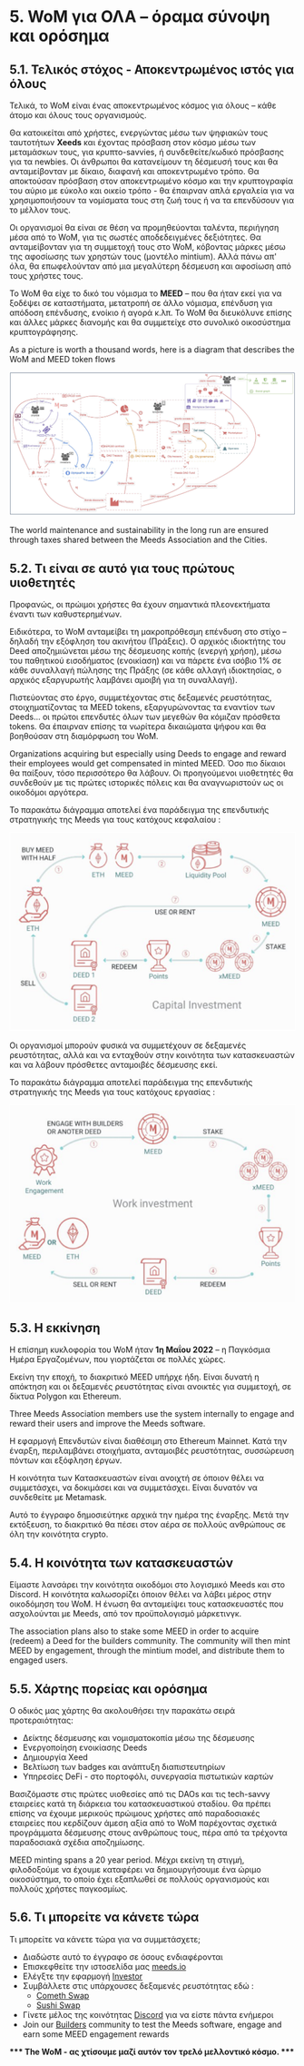 # 5. WoM για ΟΛΑ – όραμα σύνοψη και ορόσημα

## 5.1. Τελικός στόχος - Αποκεντρωμένος ιστός για όλους

Τελικά, το WoM είναι ένας αποκεντρωμένος κόσμος για όλους – κάθε άτομο και όλους τους οργανισμούς.

Θα κατοικείται από χρήστες, ενεργώντας μέσω των ψηφιακών τους ταυτοτήτων **Xeeds** και έχοντας πρόσβαση στον κόσμο μέσω των μεταμάσκων τους, για κρυπτο-savvies, ή συνδεθείτε/κωδικό πρόσβασης για τα newbies. Οι άνθρωποι θα κατανείμουν τη δέσμευσή τους και θα ανταμείβονταν με δίκαιο, διαφανή και αποκεντρωμένο τρόπο. Θα αποκτούσαν πρόσβαση στον αποκεντρωμένο κόσμο και την κρυπτογραφία του αύριο με εύκολο και οικείο τρόπο - θα έπαιρναν απλά εργαλεία για να χρησιμοποιήσουν τα νομίσματα τους στη ζωή τους ή να τα επενδύσουν για το μέλλον τους.

Οι οργανισμοί θα είναι σε θέση να προμηθεύονται ταλέντα, περιήγηση μέσα από το WoM, για τις σωστές αποδεδειγμένες δεξιότητες. Θα ανταμείβονταν για τη συμμετοχή τους στο WoM, κόβοντας μάρκες μέσω της αφοσίωσης των χρηστών τους (μοντέλο mintium). Αλλά πάνω απ' όλα, θα επωφελούνταν από μια μεγαλύτερη δέσμευση και αφοσίωση από τους χρήστες τους.

Το WoM θα είχε το δικό του νόμισμα το **MEED** – που θα ήταν εκεί για να ξοδέψει σε καταστήματα, μετατροπή σε άλλο νόμισμα, επένδυση για απόδοση επένδυσης, ενοίκιο ή αγορά κ.λπ. Το WoM θα διευκόλυνε επίσης και άλλες μάρκες διανομής και θα συμμετείχε στο συνολικό οικοσύστημα κρυπτογράφησης.

As a picture is worth a thousand words, here is a diagram that describes the WoM and MEED token flows

![Ροές WoM και Meeds](en/img/wom-flows.png)

The world maintenance and sustainability in the long run are ensured through taxes shared between the Meeds Association and the Cities.

## 5.2. Τι είναι σε αυτό για τους πρώτους υιοθετητές

Προφανώς, οι πρώιμοι χρήστες θα έχουν σημαντικά πλεονεκτήματα έναντι των καθυστερημένων.

Ειδικότερα, το WoM ανταμείβει τη μακροπρόθεσμη επένδυση στο στίχο – δηλαδή την εξόφληση του ακινήτου (Πράξεις). Ο αρχικός ιδιοκτήτης του Deed αποζημιώνεται μέσω της δέσμευσης κοπής (ενεργή χρήση), μέσω του παθητικού εισοδήματος (ενοικίαση) και να πάρετε ένα ισόβιο 1% σε κάθε συναλλαγή πώλησης της Πράξης (σε κάθε αλλαγή ιδιοκτησίας, ο αρχικός εξαργυρωτής λαμβάνει αμοιβή για τη συναλλαγή).

Πιστεύοντας στο έργο, συμμετέχοντας στις δεξαμενές ρευστότητας, στοιχηματίζοντας τα MEED tokens, εξαργυρώνοντας τα εναντίον των Deeds... οι πρώτοι επενδυτές όλων των μεγεθών θα κόμιζαν πρόσθετα tokens. Θα έπαιρναν επίσης τα νωρίτερα δικαιώματα ψήφου και θα βοηθούσαν στη διαμόρφωση του WoM.

Organizations acquiring but especially using Deeds to engage and reward their employees would get compensated in minted MEED. Όσο πιο δίκαιοι θα παίξουν, τόσο περισσότερο θα λάβουν. Οι προηγούμενοι υιοθετητές θα συνδεθούν με τις πρώτες ιστορικές πόλεις και θα αναγνωριστούν ως οι οικοδόμοι αργότερα.

Το παρακάτω διάγραμμα αποτελεί ένα παράδειγμα της επενδυτικής στρατηγικής της Meeds για τους κατόχους κεφαλαίου :

![Επενδυτική στρατηγική της Meeds για κατόχους κεφαλαίου](en/img/invest-capital.png)

Οι οργανισμοί μπορούν φυσικά να συμμετέχουν σε δεξαμενές ρευστότητας, αλλά και να ενταχθούν στην κοινότητα των κατασκευαστών και να λάβουν πρόσθετες ανταμοιβές δέσμευσης εκεί.

Το παρακάτω διάγραμμα αποτελεί παράδειγμα της επενδυτικής στρατηγικής της Meeds για τους κατόχους εργασίας :

![Επενδυτική στρατηγική της Meeds για τους κατόχους εργασίας](en/img/invest-work.png)

## 5.3. Η εκκίνηση

Η επίσημη κυκλοφορία του WoM ήταν **1η Μαΐου 2022** – η Παγκόσμια Ημέρα Εργαζομένων, που γιορτάζεται σε πολλές χώρες.

Εκείνη την εποχή, το διακριτικό MEED υπήρχε ήδη. Είναι δυνατή η απόκτηση και οι δεξαμενές ρευστότητας είναι ανοικτές για συμμετοχή, σε δίκτυα Polygon και Ethereum.

Three Meeds Association members use the system internally to engage and reward their users and improve the Meeds software.

Η εφαρμογή Επενδυτών είναι διαθέσιμη στο Ethereum Mainnet. Κατά την έναρξη, περιλαμβάνει στοιχήματα, ανταμοιβές ρευστότητας, συσσώρευση πόντων και εξόφληση έργων.

Η κοινότητα των Κατασκευαστών είναι ανοιχτή σε όποιον θέλει να συμμετάσχει, να δοκιμάσει και να συμμετάσχει. Είναι δυνατόν να συνδεθείτε με Metamask.

Αυτό το έγγραφο δημοσιεύτηκε αρχικά την ημέρα της έναρξης. Μετά την εκτόξευση, το διακριτικό θα πέσει στον αέρα σε πολλούς ανθρώπους σε όλη την κοινότητα crypto.

## 5.4. Η κοινότητα των κατασκευαστών

Είμαστε λανσάρει την κοινότητα οικοδόμοι στο λογισμικό Meeds και στο Discord. Η κοινότητα καλωσορίζει όποιον θέλει να λάβει μέρος στην οικοδόμηση του WoM. Η ένωση θα ανταμείψει τους κατασκευαστές που ασχολούνται με Meeds, από τον προϋπολογισμό μάρκετινγκ.

The association plans also to stake some MEED in order to acquire (redeem) a Deed for the builders community. The community will then mint MEED by engagement, through the mintium model, and distribute them to engaged users.

## 5.5. Χάρτης πορείας και ορόσημα

Ο οδικός μας χάρτης θα ακολουθήσει την παρακάτω σειρά προτεραιότητας:

- Δείκτης δέσμευσης και νομισματοκοπία μέσω της δέσμευσης
- Ενεργοποίηση ενοικίασης Deeds
- Δημιουργία Xeed
- Βελτίωση των badges και ανάπτυξη διαπιστευτηρίων
- Υπηρεσίες DeFi - στο πορτοφόλι, συνεργασία πιστωτικών καρτών

Βασιζόμαστε στις πρώτες υιοθεσίες από τις DAOs και τις tech-savvy εταιρείες κατά τη διάρκεια του κατασκευαστικού σταδίου. Θα πρέπει επίσης να έχουμε μερικούς πρώιμους χρήστες από παραδοσιακές εταιρείες που κερδίζουν άμεση αξία από το WoM παρέχοντας σχετικά προγράμματα δέσμευσης στους ανθρώπους τους, πέρα ​​από τα τρέχοντα παραδοσιακά σχέδια αποζημίωσης.

MEED minting spans a 20 year period. Μέχρι εκείνη τη στιγμή, φιλοδοξούμε να έχουμε καταφέρει να δημιουργήσουμε ένα ώριμο οικοσύστημα, το οποίο έχει εξαπλωθεί σε πολλούς οργανισμούς και πολλούς χρήστες παγκοσμίως.

## 5.6. Τι μπορείτε να κάνετε τώρα

Τι μπορείτε να κάνετε τώρα για να συμμετάσχετε;

- Διαδώστε αυτό το έγγραφο σε όσους ενδιαφέρονται
- Επισκεφθείτε την ιστοσελίδα μας [meeds.io](https://www.meeds.io/)
- Ελέγξτε την εφαρμογή [Investor](https://meeds.io/investors)
- Συμβάλλετε στις υπάρχουσες δεξαμενές ρευστότητας εδώ :
  - [Cometh Swap](https://swap.cometh.io/)
  - [Sushi Swap](https://sushi.com)
- Γίνετε μέλος της κοινότητας [Discord](https://discord.com/invite/hAuADSq3) για να είστε πάντα ενήμεροι
- Join our [Builders](https://meeds.io/builders) community to test the Meeds software, engage and earn some MEED engagement rewards

**\*\*\* The WoM - ας χτίσουμε μαζί αυτόν τον τρελό μελλοντικό κόσμο. \*\*\***